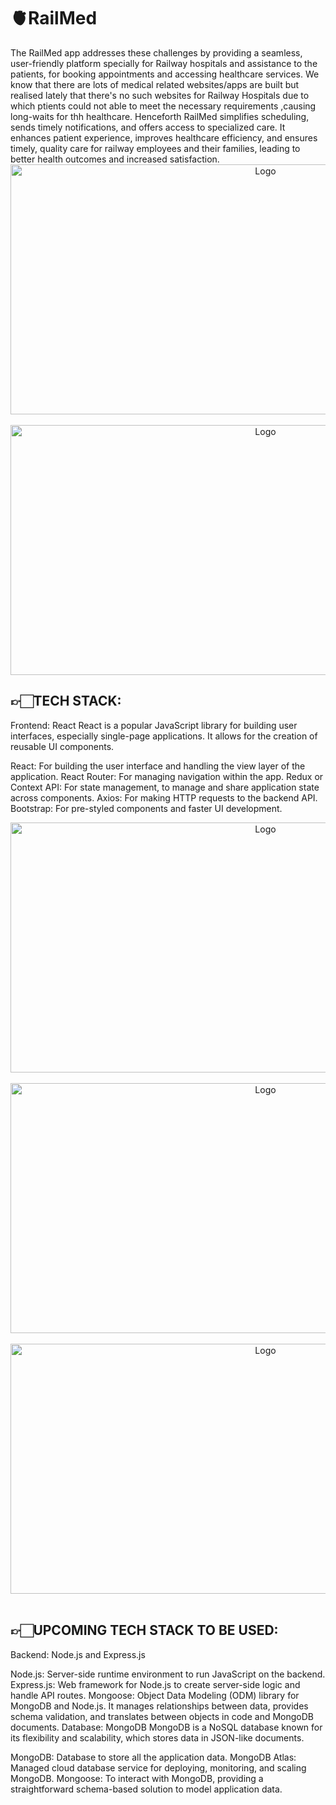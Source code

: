 <h1 align="left">🫀RailMed</h1>
The RailMed app addresses these challenges by providing a seamless, user-friendly platform specially for Railway hospitals and assistance to the patients, for booking appointments and accessing healthcare services. We know that there are lots of medical related websites/apps are built but realised lately that there's no such websites for Railway Hospitals due to which ptients could not able to meet the necessary requirements ,causing long-waits for thh healthcare. Henceforth RailMed simplifies scheduling, sends timely notifications, and offers access to specialized care. It enhances patient experience, improves healthcare efficiency, and ensures timely, quality care for railway employees and their families, leading to better health outcomes and increased satisfaction.
<br>
<div align="center"> <img src="https://i.postimg.cc/tTFL7R93/Screenshot-2024-06-30-154050.png" alt="Logo" width="800" height="400"> </div>
<br>
<div align="center"> <img src="https://i.postimg.cc/8C7J65Xr/Screenshot-2024-06-30-154139.png" alt="Logo" width="800" height="400"> </div>

## 👉🏻TECH STACK:
Frontend: React
React is a popular JavaScript library for building user interfaces, especially single-page applications. It allows for the creation of reusable UI components.

React: For building the user interface and handling the view layer of the application.
React Router: For managing navigation within the app.
Redux or Context API: For state management, to manage and share application state across components.
Axios: For making HTTP requests to the backend API.
Bootstrap: For pre-styled components and faster UI development.

<div align="center"> <img src="https://i.postimg.cc/RCgBjRZ4/Screenshot-2024-06-30-154155.png" alt="Logo" width="800" height="400"> </div>
<br>
<div align="center"> <img src="https://i.postimg.cc/tJM87Bs6/Screenshot-2024-06-30-154103.png" alt="Logo" width="800" height="400"> </div>
<br>
<div align="center"> <img src="https://i.postimg.cc/3w1Sdt6w/Screenshot-2024-06-30-154123.png" alt="Logo" width="800" height="400"> </div>
<br>

## 👉🏻UPCOMING TECH STACK TO BE USED:
Backend: Node.js and Express.js

Node.js: Server-side runtime environment to run JavaScript on the backend.
Express.js: Web framework for Node.js to create server-side logic and handle API routes.
Mongoose: Object Data Modeling (ODM) library for MongoDB and Node.js. It manages relationships between data, provides schema validation, and translates between objects in code and MongoDB documents.
Database: MongoDB
MongoDB is a NoSQL database known for its flexibility and scalability, which stores data in JSON-like documents.

MongoDB: Database to store all the application data.
MongoDB Atlas: Managed cloud database service for deploying, monitoring, and scaling MongoDB.
Mongoose: To interact with MongoDB, providing a straightforward schema-based solution to model application data.
